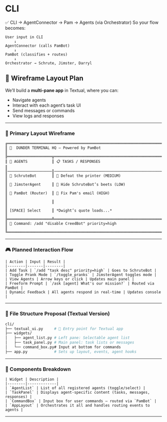 # CLI

✅ CLI → AgentConnector → Pam → Agents (via Orchestrator)
So your flow becomes:

```plaintext
User input in CLI
    ↓
AgentConnector (calls PamBot)
    ↓
PamBot (classifies + routes)
    ↓
Orchestrator → Schrute, Jimster, Darryl
```


## 🧱 Wireframe Layout Plan

We’ll build a **multi-pane app** in Textual, where you can:

- Navigate agents
- Interact with each agent’s task UI
- Send messages or commands
- View logs and responses

---

### 🔳 **Primary Layout Wireframe**

```
╔════════════════════════════════════════════════════════════════════════╗
║ 🧠  DUNDER TERMINAL HQ — Powered by PamBot                             ║
╠════════════════════╦═══════════════════════════════════════════════════╣
║ 👥 AGENTS           ║ 📋 TASKS / RESPONSES                               ║
║────────────────────║──────────────────────────────────────────────────║
║ 🔹 SchruteBot       ║ 🔹 Defeat the printer (MEDIUM)                    ║
║ 🔹 JimsterAgent     ║ 🔹 Hide SchruteBot’s beets (LOW)                 ║
║ 🔹 PamBot (Router)  ║ 🔹 Fix Pam's email (HIGH)                         ║
║                    ║                                                  ║
║ [SPACE] Select     ║ *Dwight’s quote loads...*                         ║
╠════════════════════╩═══════════════════════════════════════════════════╣
║ 💬 Command: /add "disable CreedBot" priority=high                      ║
╚════════════════════════════════════════════════════════════════════════╝
```

---

### 🎮 Planned Interaction Flow

```plaintext
| Action | Input | Result |
|--------|-------|--------|
| Add Task | `/add "task desc" priority=high` | Goes to SchruteBot |
| Toggle Prank Mode | `/toggle_pranks` | JimsterAgent toggles mode |
| View Agents | Arrow keys or click | Updates main panel |
| Freeform Prompt | `/ask [agent] What's our mission?` | Routed via PamBot |
| Dynamic Feedback | All agents respond in real-time | Updates console |
```

---

### 📁 File Structure Proposal (Textual Version)

```bash
cli/
├── textual_ui.py     # 🚀 Entry point for Textual app
├── widgets/
│   ├── agent_list.py # Left pane: Selectable agent list
│   ├── task_panel.py # Main panel: task lists or messages
│   └── command_box.py# Input at bottom for commands
├── app.py            # Sets up layout, events, agent hooks
```

---

### 🧩 Components Breakdown

```plaintext
| Widget | Description |
|--------|-------------|
| `AgentList` | List of all registered agents (toggle/select) |
| `TaskPanel` | Displays agent-specific content (tasks, messages, responses) |
| `CommandBox` | Input box for user commands — routed via `PamBot` |
| `AppLayout` | Orchestrates it all and handles routing events to agents |
```

---